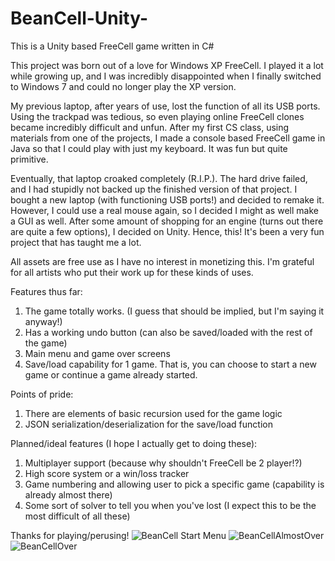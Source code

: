 # BeanCell-Unity-
This is a Unity based FreeCell game written in C#

This project was born out of a love for Windows XP FreeCell. I played it a lot while growing up, and I was incredibly disappointed when I finally switched to Windows 7
and could no longer play the XP version.

My previous laptop, after years of use, lost the function of all its USB ports. Using the trackpad was tedious, so even playing online FreeCell clones became incredibly
difficult and unfun. After my first CS class, using materials from one of the projects, I made a console based FreeCell game in Java so that I could play with just my
keyboard. It was fun but quite primitive. 

Eventually, that laptop croaked completely (R.I.P.). The hard drive failed, and I had stupidly not backed up the finished version of that project. I bought a new laptop
(with functioning USB ports!) and decided to remake it. However, I could use a real mouse again, so I decided I might as well make a GUI as well. After some amount
of shopping for an engine (turns out there are quite a few options), I decided on Unity. Hence, this! It's been a very fun project that has taught me a lot.

All assets are free use as I have no interest in monetizing this. I'm grateful for all artists who put their work up for these kinds of uses.

Features thus far:
1) The game totally works. (I guess that should be implied, but I'm saying it anyway!)
2) Has a working undo button (can also be saved/loaded with the rest of the game)
3) Main menu and game over screens
4) Save/load capability for 1 game. That is, you can choose to start a new game or continue a game already started.

Points of pride:
1) There are elements of basic recursion used for the game logic
2) JSON serialization/deserialization for the save/load function

Planned/ideal features (I hope I actually get to doing these):
1) Multiplayer support (because why shouldn't FreeCell be 2 player!?)
2) High score system or a win/loss tracker
3) Game numbering and allowing user to pick a specific game (capability is already almost there)
4) Some sort of solver to tell you when you've lost (I expect this to be the most difficult of all these)

Thanks for playing/perusing!
![BeanCell Start Menu](https://user-images.githubusercontent.com/111920505/198083846-845088aa-68e4-42b9-bbd5-c5ca660107d9.png)
![BeanCellAlmostOver](https://user-images.githubusercontent.com/111920505/198083907-92d5113b-221e-4609-84f9-09f338f7946c.png)
![BeanCellOver](https://user-images.githubusercontent.com/111920505/198083921-52f8d095-24d5-4e72-9917-8ae6e74c26bc.png)
